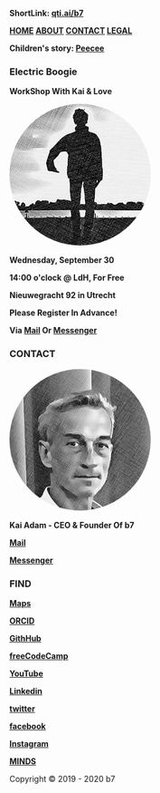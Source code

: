 <head>
<link rel="apple-touch-icon" sizes="180x180" href="/apple-touch-icon.png">
<link rel="icon" type="image/png" sizes="32x32" href="/favicon-32x32.png">
<link rel="icon" type="image/png" sizes="16x16" href="/favicon-16x16.png">
<link rel="manifest" href="/site.webmanifest">
<meta name="viewport" content="width=device-width, initial-scale=1">
<style>
.ubuntu {
  font-family: "Ubuntu";
}
</style>
<style>
img {
  border-radius: 50%;
}
</style>
<style>
body {
  background-image: url('b7.gif');
  background-repeat: no-repeat;
  background-attachment: fixed; 
  background-size: 100% 100%;
}
</style>
</head>

**ShortLink: <a href="https://qti.ai/b7" target="_blank">qti.ai/b7</a>**

**<a href="https://b7.github.io" >HOME</a> <a href="https://b7.github.io/#about" >ABOUT</a> <a href="https://b7.github.io/#contact" >CONTACT</a> <a href="https://b7.github.io/legal" >LEGAL</a>**

**Children's story: <a href="https://b7.github.io/peecee" >Peecee</a>**

### Electric Boogie
**WorkShop With Kai & Love**

<img src="electric-boogie.png" alt="Electric Boogie" width="250px" height="250">

**Wednesday, September 30**

**14:00 o'clock @ LdH, For Free**

**Nieuwegracht 92 in Utrecht**

**Please Register In Advance!**

**Via <a href="mailto:	b7.github@gmail.com" target="_blank">Mail</a> Or <a href="https://m.me/b7.github.io" target="_blank">Messenger</a>**

### CONTACT
<img src="Kai-Adam.png" alt="Kai Adam" width="250px" height="250">

**Kai Adam - CEO & Founder Of b7**

**<a href="mailto:	b7.github@gmail.com" target="_blank">Mail</a>**

**<a href="https://m.me/b7.github.io" target="_blank">Messenger</a>**

### FIND
**<a href="https://google.com/maps/d/viewer?mid=1iLILLpat1vu0706gWIXKOhdcLtmeoTx9" target="_blank">Maps</a>**

**<a href="https://orcid.org/0000-0001-7640-7251" target="_blank">ORCID</a>**

**<a href="https://github.com/b7" target="_blank">GithHub</a>**

**<a href="https://freecodecamp.org/b7g" target="_blank">freeCodeCamp</a>**

**<a href="https://youtube.com/channel/UCt4T3OvxivlcvGg9Ah8hLQw" target="_blank">YouTube</a>**

**<a href="https://linkedin.com/in/kai-adam" target="_blank">Linkedin</a>**

**<a href="https://twitter.com/b7git" target="_blank">twitter</a>**

**<a href="https://facebook.com/b7.github.io" target="_blank">facebook</a>**

**<a href="https://instagram.com/b7.github.io" target="_blank">Instagram</a>**

**<a href="https://minds.com/b7git/" target="_blank">MINDS</a>**

Copyright © 2019 - 2020 b7
